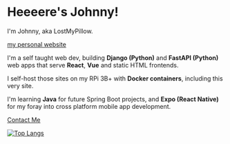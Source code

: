 # Heeeere's Johnny!

I'm Johnny, aka LostMyPillow.

[my personal website](https://www.lostmypillow.duckdns.org)

I'm a self taught web dev, building **Django (Python)** and **FastAPI (Python)** web apps that serve **React**, **Vue** and static HTML frontends. 


I self-host those sites on my RPi 3B+ with **Docker containers**, including this very site.


I'm learning **Java** for future Spring Boot projects, and **Expo (React Native)** for my foray into cross platform mobile app development.
 

[Contact Me](mailto:lostmypillow@icloud.com)


[![Top Langs](https://github-readme-stats.vercel.app/api/top-langs/?username=lostmypillow)](https://github.com/anuraghazra/github-readme-stats)

<!--
**lostmypillow/lostmypillow** is a ✨ _special_ ✨ repository because its `README.md` (this file) appears on your GitHub profile.

Here are some ideas to get you started:

- 🔭 I’m currently working on ...
- 🌱 I’m currently learning ...
- 👯 I’m looking to collaborate on ...
- 🤔 I’m looking for help with ...
- 💬 Ask me about ...
- 📫 How to reach me: ...
- 😄 Pronouns: ...
- ⚡ Fun fact: ...
-->
